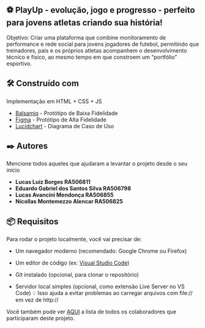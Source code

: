 ## ⚽ PlayUp - evolução, jogo e progresso - perfeito para jovens atletas criando sua história!

Objetivo: Criar uma plataforma que combine monitoramento de performance e rede social para jovens jogadores de futebol, permitindo que treinadores, pais e os próprios atletas acompanhem o desenvolvimento técnico e físico, ao mesmo tempo em que constroem um “portfólio” esportivo. 

## 🛠️ Construído com

Implementação em HTML + CSS + JS

* [Balsamiq](https://balsamiq.com/) - Protótipo de Baixa Fidelidade
* [Figma](https://www.figma.com/pt-br/downloads/) - Protótipo de Alta Fidelidade
* [Lucidchart](https://www.lucidchart.com/pages/pt) - Diagrama de Caso de Uso

## ✒️ Autores

Mencione todos aqueles que ajudaram a levantar o projeto desde o seu início

* **Lucas Luiz Borges RA506811** 
* **Eduardo Gabriel dos Santos Silva RA506798**
* **Lucas Avancini Mendonça RA506855**
* **Nícollas Montemezzo Alencar RA506825**

## 📦 Requisitos

Para rodar o projeto localmente, você vai precisar de:

* Um navegador moderno (recomendado: Google Chrome ou Firefox)

* Um editor de código (ex: [Visual Studio Code](https://code.visualstudio.com/))

* Git instalado (opcional, para clonar o repositório)

* Servidor local simples (opcional, como extensão Live Server no VS Code) 💡 Isso ajuda a evitar problemas ao carregar arquivos com file:// em vez de http://

Você também pode ver [AQUI](https://github.com/eduw3k/PIE---2025-1/graphs/contributors) a lista de todos os colaboradores que participaram deste projeto.

